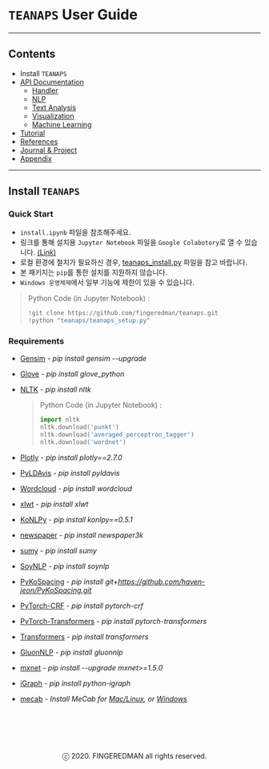 # `TEANAPS` User Guide

---
## Contents
- Install `TEANAPS`
- [API Documentation](./teanaps_user_guide-api_documentation-handler.md#teanaps-user-guide)
  - [Handler](./teanaps_user_guide-api_documentation-handler.md#teanaps-user-guide)
  - [NLP](./teanaps_user_guide-api_documentation-nlp.md#teanaps-user-guide)
  - [Text Analysis](./teanaps_user_guide-api_documentation-text_analysis.md#teanaps-user-guide)
  - [Visualization](./teanaps_user_guide-api_documentation-visualization.md#teanaps-user-guide)
  - [Machine Learning](./teanaps_user_guide-api_documentation-machine-learning.md#teanaps-user-guide)
- [Tutorial](./teanaps_user_guide-tutorial.md#teanaps-user-guide)
- [References](./teanaps_user_guide-references_journal_project.md#teanaps-user-guide)
- [Journal & Project](./teanaps_user_guide-references_journal_project.md#teanaps-user-guide)
- [Appendix](./teanaps_user_guide-appendix.md#teanaps-user-guide)

---
## Install `TEANAPS`

### Quick Start
- `install.ipynb` 파일을 참조해주세요.
- 링크를 통해 설치용 `Jupyter Notebook` 파일을 `Google Colabotory`로 열 수 있습니다. [(Link)](https://colab.research.google.com/github/fingeredman/teanaps/blob/master/install.ipynb)
- 로컬 환경에 철치가 필요하신 경우, [teanaps_install.py](https://github.com/fingeredman/teanaps/blob/master/teanaps_setup.py) 파일을 참고 바랍니다.
- 본 패키지는 `pip`를 통한 설치를 지원하지 않습니다.
- `Windows 운영체제`에서 일부 기능에 제한이 있을 수 있습니다.

> Python Code (in Jupyter Notebook) :
> ```python
> !git clone https://github.com/fingeredman/teanaps.git
> !python "teanaps/teanaps_setup.py"
> ```

### Requirements
- [Gensim](https://pypi.org/project/gensim/) - *pip install gensim --upgrade*
- [Glove](https://pypi.org/project/glove_python/) - *pip install glove_python*
- [NLTK](https://www.nltk.org/install.html) - *pip install nltk*

  > Python Code (in Jupyter Notebook) :
  > ```python
  > import nltk
  > nltk.download('punkt')
  > nltk.download('averaged_perceptron_tagger')
  > nltk.download('wordnet')
  > ```

- [Plotly](https://plot.ly/python/getting-started/) - *pip install plotly==2.7.0*
- [PyLDAvis](https://pypi.org/project/pyLDAvis/) - *pip install pyldavis*
- [Wordcloud](https://pypi.org/project/wordcloud/) - *pip install wordcloud*
- [xlwt](https://pypi.org/project/xlwt/) - *pip install xlwt*
- [KoNLPy](http://konlpy.org/en/latest/#getting-started) - *pip install konlpy==0.5.1*
- [newspaper](https://pypi.org/project/newspaper3k/) - *pip install newspaper3k*
- [sumy](https://pypi.org/project/sumy/) - *pip install sumy*
- [SoyNLP](https://github.com/lovit/soynlp) - *pip install soynlp*
- [PyKoSpacing](https://github.com/haven-jeon/PyKoSpacing) - *pip install git+https://github.com/haven-jeon/PyKoSpacing.git*
- [PyTorch-CRF](https://pypi.org/project/pytorch-crf/) - *pip install pytorch-crf*
- [PyTorch-Transformers](https://pypi.org/project/pytorch-transformers/) - *pip install pytorch-transformers*
- [Transformers](https://pypi.org/project/transformers/) - *pip install transformers*
- [GluonNLP](https://pypi.org/project/gluonnlp/) - *pip install gluonnlp*
- [mxnet](https://pypi.org/project/mxnet/) - *pip install --upgrade mxnet>=1.5.0*
- [iGraph](https://pypi.org/project/igraph-python/) - *pip install python-igraph*
- [mecab](https://bitbucket.org/eunjeon/mecab-ko/src/master/) - *Install MeCab for [Mac/Linux](https://bitbucket.org/eunjeon/mecab-ko-dic/src/master/), or [Windows](https://cleancode-ws.tistory.com/97)*

<br><br>
---
<center>ⓒ 2020. FINGEREDMAN all rights reserved.</center>